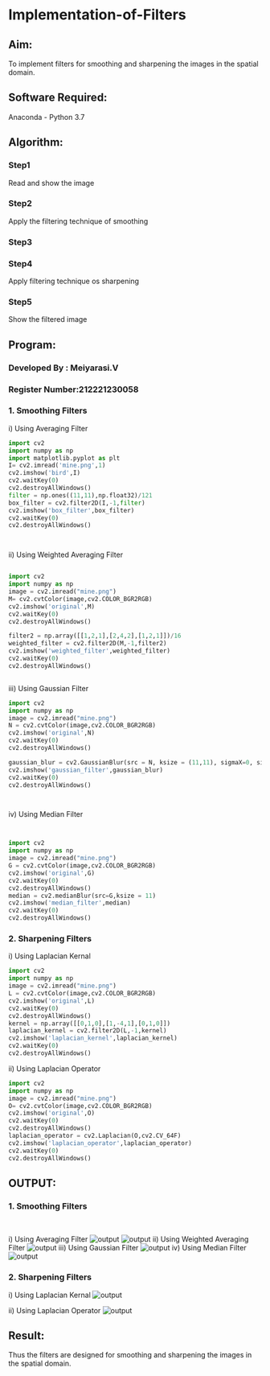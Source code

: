 # Implementation-of-Filters
## Aim:
To implement filters for smoothing and sharpening the images in the spatial domain.

## Software Required:
Anaconda - Python 3.7

## Algorithm:
### Step1
Read and show the image

### Step2
Apply the filtering technique of smoothing
### Step3


### Step4
Apply filtering technique os sharpening

### Step5
Show the filtered image

## Program:
### Developed By   : Meiyarasi.V
### Register Number:212221230058
### 1. Smoothing Filters

i) Using Averaging Filter
```Python
import cv2
import numpy as np
import matplotlib.pyplot as plt
I= cv2.imread('mine.png',1)
cv2.imshow('bird',I)
cv2.waitKey(0)
cv2.destroyAllWindows()
filter = np.ones((11,11),np.float32)/121
box_filter = cv2.filter2D(I,-1,filter)
cv2.imshow('box_filter',box_filter)
cv2.waitKey(0)
cv2.destroyAllWindows()




```
ii) Using Weighted Averaging Filter
```Python

import cv2
import numpy as np
image = cv2.imread("mine.png")
M= cv2.cvtColor(image,cv2.COLOR_BGR2RGB)
cv2.imshow('original',M)
cv2.waitKey(0)
cv2.destroyAllWindows()

filter2 = np.array([[1,2,1],[2,4,2],[1,2,1]])/16
weighted_filter = cv2.filter2D(M,-1,filter2)
cv2.imshow('weighted_filter',weighted_filter)
cv2.waitKey(0)
cv2.destroyAllWindows()



```
iii) Using Gaussian Filter
```Python
import cv2
import numpy as np
image = cv2.imread("mine.png")
N = cv2.cvtColor(image,cv2.COLOR_BGR2RGB)
cv2.imshow('original',N)
cv2.waitKey(0)
cv2.destroyAllWindows()

gaussian_blur = cv2.GaussianBlur(src = N, ksize = (11,11), sigmaX=0, sigmaY=0) 
cv2.imshow('gaussian_filter',gaussian_blur)
cv2.waitKey(0)
cv2.destroyAllWindows()




```

iv) Using Median Filter
```Python


import cv2
import numpy as np
image = cv2.imread("mine.png")
G = cv2.cvtColor(image,cv2.COLOR_BGR2RGB)
cv2.imshow('original',G)
cv2.waitKey(0)
cv2.destroyAllWindows()
median = cv2.medianBlur(src=G,ksize = 11)
cv2.imshow('median_filter',median)
cv2.waitKey(0)
cv2.destroyAllWindows()


```

### 2. Sharpening Filters
i) Using Laplacian Kernal
```Python
import cv2
import numpy as np
image = cv2.imread("mine.png")
L = cv2.cvtColor(image,cv2.COLOR_BGR2RGB)
cv2.imshow('original',L)
cv2.waitKey(0)
cv2.destroyAllWindows()
kernel = np.array([[0,1,0],[1,-4,1],[0,1,0]]) 
laplacian_kernel = cv2.filter2D(L,-1,kernel)
cv2.imshow('laplacian_kernel',laplacian_kernel)
cv2.waitKey(0)
cv2.destroyAllWindows()
```
ii) Using Laplacian Operator
```Python
import cv2
import numpy as np
image = cv2.imread("mine.png")
O= cv2.cvtColor(image,cv2.COLOR_BGR2RGB)
cv2.imshow('original',O)
cv2.waitKey(0)
cv2.destroyAllWindows()
laplacian_operator = cv2.Laplacian(O,cv2.CV_64F)
cv2.imshow('laplacian_operator',laplacian_operator)
cv2.waitKey(0)
cv2.destroyAllWindows()
```

## OUTPUT:
### 1. Smoothing Filters
</br>

i) Using Averaging Filter
![output](mine.png)
![output](w1.png)
ii) Using Weighted Averaging Filter
![output](w2.png)
iii) Using Gaussian Filter
![output](w3.png)
iv) Using Median Filter
![output](w4.png)
### 2. Sharpening Filters

i) Using Laplacian Kernal
![output](w5.png)

ii) Using Laplacian Operator
![output](w6.png)

## Result:
Thus the filters are designed for smoothing and sharpening the images in the spatial domain.

